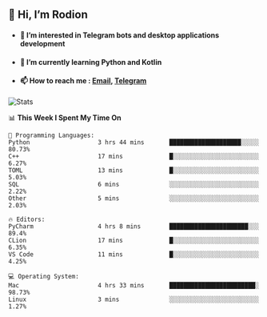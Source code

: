 ## 👋 Hi, I’m Rodion
- #### 👀 I’m interested in Telegram bots and desktop applications development
- #### 🌱 I’m currently learning Python and Kotlin
- #### 📫 How to reach me : [Email](mailto:me@lavn.ml), [Telegram](https://t.me/fast_geek)

![Stats](https://github-readme-stats.vercel.app/api?username=rodion-gudz&show_icons=true&theme=github_dark&hide_border=true&hide=issues&count_private=true&layout=compact)


<!--START_SECTION:waka-->
📊 **This Week I Spent My Time On** 

```text
💬 Programming Languages: 
Python                   3 hrs 44 mins       ████████████████████░░░░░   80.73% 
C++                      17 mins             █░░░░░░░░░░░░░░░░░░░░░░░░   6.27% 
TOML                     13 mins             █░░░░░░░░░░░░░░░░░░░░░░░░   5.03% 
SQL                      6 mins              ░░░░░░░░░░░░░░░░░░░░░░░░░   2.22% 
Other                    5 mins              ░░░░░░░░░░░░░░░░░░░░░░░░░   2.03%

🔥 Editors: 
PyCharm                  4 hrs 8 mins        ██████████████████████░░░   89.4% 
CLion                    17 mins             █░░░░░░░░░░░░░░░░░░░░░░░░   6.35% 
VS Code                  11 mins             █░░░░░░░░░░░░░░░░░░░░░░░░   4.25%

💻 Operating System: 
Mac                      4 hrs 33 mins       ████████████████████████░   98.73% 
Linux                    3 mins              ░░░░░░░░░░░░░░░░░░░░░░░░░   1.27%

```


<!--END_SECTION:waka-->
